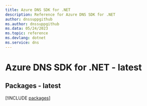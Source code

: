 ```yaml
---
title: Azure DNS SDK for .NET
description: Reference for Azure DNS SDK for .NET
author: dnssuppgithub
ms.author: dnssuppgithub
ms.data: 05/24/2023
ms.topic: reference
ms.devlang: dotnet
ms.service: dns
---
```

# Azure DNS SDK for .NET - latest
## Packages - latest
[!INCLUDE [packages](dns-index.md)]